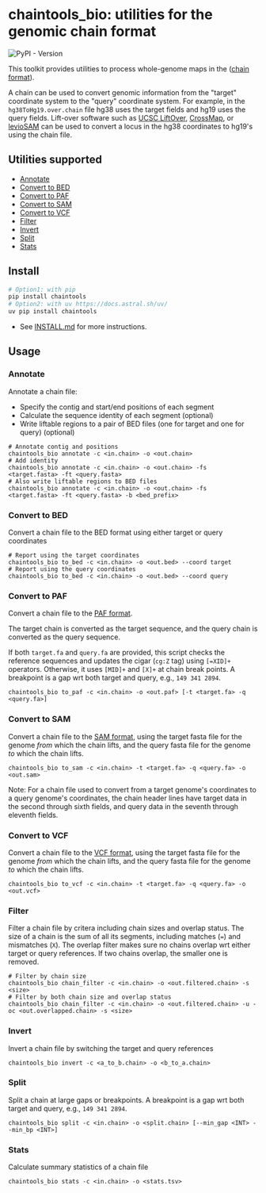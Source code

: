 # chaintools_bio: utilities for the genomic chain format

![PyPI - Version](https://img.shields.io/pypi/v/chaintools_bio)

This toolkit provides utilities to process whole-genome maps in the ([chain format](https://genome.ucsc.edu/goldenPath/help/chain.html)).

A chain can be used to convert genomic information from the "target" coordinate system to the "query" coordinate system.
For example, in the `hg38ToHg19.over.chain` file hg38 uses the target fields and hg19 uses the query fields.
Lift-over software such as [UCSC LiftOver](https://genome.ucsc.edu/cgi-bin/hgLiftOver), [CrossMap](https://github.com/liguowang/CrossMap), or [levioSAM](https://github.com/alshai/levioSAM) can be used to convert a locus in the hg38 coordinates to hg19's using the chain file.

## Utilities supported

- [Annotate](#annotate)
- [Convert to BED](#convert-to-bed)
- [Convert to PAF](#convert-to-paf)
- [Convert to SAM](#convert-to-sam)
- [Convert to VCF](#convert-to-vcf)
- [Filter](#filter)
- [Invert](#invert)
- [Split](#split)
- [Stats](#stats)

## Install

```bash
# Option1: with pip
pip install chaintools
# Option2: with uv https://docs.astral.sh/uv/
uv pip install chaintools
```

- See [INSTALL.md](INSTALL.md) for more instructions.

## Usage

### Annotate

Annotate a chain file:

- Specify the contig and start/end positions of each segment
- Calculate the sequence identity of each segment (optional)
- Write liftable regions to a pair of BED files (one for target and one for query) (optional)

```shell
# Annotate contig and positions
chaintools_bio annotate -c <in.chain> -o <out.chain>
# Add identity
chaintools_bio annotate -c <in.chain> -o <out.chain> -fs <target.fasta> -ft <query.fasta>
# Also write liftable regions to BED files
chaintools_bio annotate -c <in.chain> -o <out.chain> -fs <target.fasta> -ft <query.fasta> -b <bed_prefix>
```

### Convert to BED

Convert a chain file to the BED format using either target or query coordinates

```shell
# Report using the target coordinates
chaintools_bio to_bed -c <in.chain> -o <out.bed> --coord target
# Report using the query coordinates
chaintools_bio to_bed -c <in.chain> -o <out.bed> --coord query
```

### Convert to PAF

Convert a chain file to the [PAF format](https://github.com/lh3/miniasm/blob/master/PAF.md).

The target chain is converted as the target sequence, and the query chain is converted as the query sequence.

If both `target.fa` and `query.fa` are provided, this script checks the reference sequences and updates the cigar (`cg:Z` tag) using `[=XID]+` operators.
Otherwise, it uses `[MID]+` and `[X]+` at chain break points. A breakpoint is a gap wrt both target and query, e.g., `149 341 2894`.

```shell
chaintools_bio to_paf -c <in.chain> -o <out.paf> [-t <target.fa> -q <query.fa>]
```

### Convert to SAM

Convert a chain file to the [SAM format](https://samtools.github.io/hts-specs/SAMv1.pdf),
using the target fasta file for the genome _from_ which
the chain lifts, and the query fasta file for the genome _to_ which the chain lifts.

```shell
chaintools_bio to_sam -c <in.chain> -t <target.fa> -q <query.fa> -o <out.sam>
```

Note: For a chain file used to convert from a target genome's coordinates to a query
genome's coordinates, the chain header lines have target data in the second through
sixth fields, and query data in the seventh through eleventh fields.

### Convert to VCF

Convert a chain file to the [VCF format](https://samtools.github.io/hts-specs/VCFv4.2.pdf),
using the target fasta file for the genome _from_ which
the chain lifts, and the query fasta file for the genome _to_ which the chain lifts.

```shell
chaintools_bio to_vcf -c <in.chain> -t <target.fa> -q <query.fa> -o <out.vcf>
```

### Filter

Filter a chain file by critera including chain sizes and overlap status.
The size of a chain is the sum of all its segments, including matches (`=`) and mismatches (`X`).
The overlap filter makes sure no chains overlap wrt either target or query references. If two chains overlap, the smaller one is removed.

```shell
# Filter by chain size
chaintools_bio chain_filter -c <in.chain> -o <out.filtered.chain> -s <size>
# Filter by both chain size and overlap status
chaintools_bio chain_filter -c <in.chain> -o <out.filtered.chain> -u -oc <out.overlapped.chain> -s <size>
```

### Invert

Invert a chain file by switching the target and query references

```shell
chaintools_bio invert -c <a_to_b.chain> -o <b_to_a.chain>
```

### Split

Split a chain at large gaps or breakpoints. A breakpoint is a gap wrt both target and query, e.g., `149 341 2894`.

```shell
chaintools_bio split -c <in.chain> -o <split.chain> [--min_gap <INT> --min_bp <INT>]
```

### Stats

Calculate summary statistics of a chain file

```shell
chaintools_bio stats -c <in.chain> -o <stats.tsv>
```

